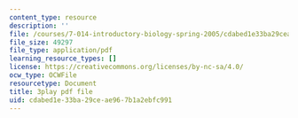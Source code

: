 ```yaml
---
content_type: resource
description: ''
file: /courses/7-014-introductory-biology-spring-2005/cdabed1e33ba29ceae967b1a2ebfc991_R3DI6W9iKtU.pdf
file_size: 49297
file_type: application/pdf
learning_resource_types: []
license: https://creativecommons.org/licenses/by-nc-sa/4.0/
ocw_type: OCWFile
resourcetype: Document
title: 3play pdf file
uid: cdabed1e-33ba-29ce-ae96-7b1a2ebfc991
---
```

